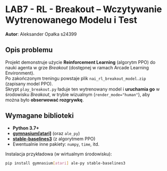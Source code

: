 # LAB7 - RL - Breakout – Wczytywanie Wytrenowanego Modelu i Test

**Autor**: Aleksander Opałka s24399

## Opis problemu
Projekt demonstruje użycie **Reinforcement Learning** (algorytm PPO) do nauki agenta w grze *Breakout* (dostępnej w ramach Arcade Learning Environment).  
Po zakończonym treningu powstaje plik `nai_rl_breakout_model.zip` (zapisany model PPO).  
Skrypt `play_breakout.py` ładuje ten wytrenowany model i **uruchamia go** w środowisku *Breakout*, w trybie wizualnym (`render_mode="human"`), aby można było **obserwować rozgrywkę**.

## Wymagane biblioteki

- **Python 3.7+**  
- [**gymnasium[atari]**](https://github.com/Farama-Foundation/Gymnasium) (oraz `ale_py`)  
- [**stable-baselines3**](https://stable-baselines3.readthedocs.io/) (z algorytmem PPO)  
- Ewentualnie inne pakiety: `numpy`, `time`, itd.

Instalacja przykładowa (w wirtualnym środowisku):
```bash
pip install gymnasium[atari] ale-py stable-baselines3
